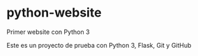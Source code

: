 # python-website
Primer website con Python 3

Este es un proyecto de prueba con Python 3, Flask, Git y GitHub
